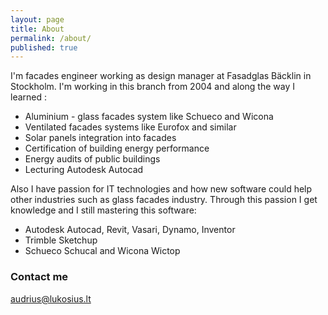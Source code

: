 ```yaml
---
layout: page
title: About
permalink: /about/
published: true
---
```


I'm facades engineer working as design manager at Fasadglas Bäcklin in Stockholm. I'm working in this branch from 2004 and along the way I learned :
* Aluminium - glass facades system like Schueco and Wicona
* Ventilated facades systems like Eurofox and similar
* Solar panels integration into facades
* Certification of building energy performance
* Energy audits of public buildings
* Lecturing Autodesk Autocad

Also I have passion for IT technologies and how new software could help other industries such as glass facades industry. Through this passion I get knowledge and I still mastering this software:
* Autodesk Autocad, Revit, Vasari, Dynamo, Inventor
* Trimble Sketchup
* Schueco Schucal and Wicona Wictop
 

### Contact me

[audrius@lukosius.lt](mailto:audrius@lukosius.lt)
